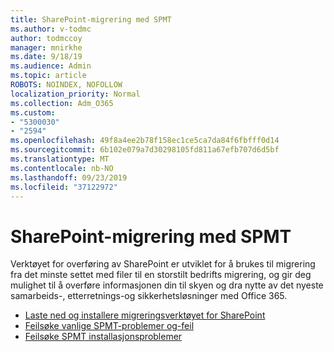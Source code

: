 ```yaml
---
title: SharePoint-migrering med SPMT
ms.author: v-todmc
author: todmccoy
manager: mnirkhe
ms.date: 9/18/19
ms.audience: Admin
ms.topic: article
ROBOTS: NOINDEX, NOFOLLOW
localization_priority: Normal
ms.collection: Adm_O365
ms.custom:
- "5300030"
- "2594"
ms.openlocfilehash: 49f8a4ee2b78f158ec1ce5ca7da84f6fbfff0d14
ms.sourcegitcommit: 6b102e079a7d30298105fd811a67efb707d6d5bf
ms.translationtype: MT
ms.contentlocale: nb-NO
ms.lasthandoff: 09/23/2019
ms.locfileid: "37122972"
---
```

# <a name="sharepoint-migration-with-spmt"></a>SharePoint-migrering med SPMT

Verktøyet for overføring av SharePoint er utviklet for å brukes til migrering fra det minste settet med filer til en storstilt bedrifts migrering, og gir deg mulighet til å overføre informasjonen din til skyen og dra nytte av det nyeste samarbeids-, etterretnings-og sikkerhetsløsninger med Office 365.

- [Laste ned og installere migreringsverktøyet for SharePoint](https://docs.microsoft.com/sharepointmigration/introducing-the-sharepoint-migration-tool)
- [Feilsøke vanlige SPMT-problemer og-feil](https://docs.microsoft.com/sharepointmigration/troubleshooting-common-spmt-issues)
- [Feilsøke SPMT installasjonsproblemer](https://docs.microsoft.com/sharepointmigration/spmt-install-issues#troubleshooting-spmt-installation-issues)

